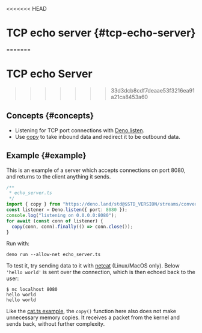 <<<<<<< HEAD
# TCP echo server {#tcp-echo-server}
=======
# TCP echo Server
>>>>>>> 33d3dcb8cdf7deaae53f3216ea91a21ca8453a60

## Concepts {#concepts}

- Listening for TCP port connections with
  [Deno.listen](https://doc.deno.land/deno/stable/~/Deno.listen).
- Use
  [copy](https://doc.deno.land/https://deno.land/std@$STD_VERSION/streams/conversion.ts/~/copy)
  to take inbound data and redirect it to be outbound data.

## Example {#example}

This is an example of a server which accepts connections on port 8080, and
returns to the client anything it sends.

```ts
/**
 * echo_server.ts
 */
import { copy } from "https://deno.land/std@$STD_VERSION/streams/conversion.ts";
const listener = Deno.listen({ port: 8080 });
console.log("listening on 0.0.0.0:8080");
for await (const conn of listener) {
  copy(conn, conn).finally(() => conn.close());
}
```

Run with:

```shell
deno run --allow-net echo_server.ts
```

To test it, try sending data to it with
[netcat](https://en.wikipedia.org/wiki/Netcat) (Linux/MacOS only). Below
`'hello world'` is sent over the connection, which is then echoed back to the
user:

```shell
$ nc localhost 8080
hello world
hello world
```

Like the [cat.ts example](./unix_cat.md), the `copy()` function here also does
not make unnecessary memory copies. It receives a packet from the kernel and
sends back, without further complexity.
